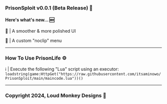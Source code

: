 <h3 align="left">PrisonSploit v0.0.1 (Beta Release) 👾</h3>
<h4 align="left">Here's what's new... 🆕</h4>
<p align="left">💅 | A smoother & more polished UI</p>
<p align="left">🔀 | A custom "noclip" menu</p>
<hr>
<h3 align="left">How To Use PrisonLife ⚙️</h3>
<p align="left">ℹ️ | Execute the following "Lua" script using an executor: <code>loadstring(game:HttpGet("https://raw.githubusercontent.com/itsaminowo/PrisonSploit/main/maincode.lua"))()</code></p>
<hr>
<h3 align="left">Copyright 2024, Loud Monkey Designs 💖</h3>
